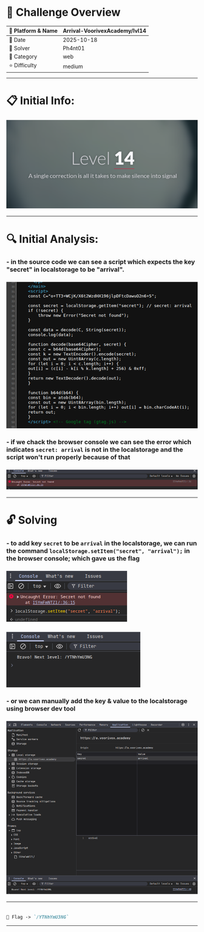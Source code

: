 #  📌 Challenge Overview

| 🧩 Platform & Name | Arrival-VoorivexAcademy/lvl14 |
| ------------------- | ------------------------------- |
| 📅 Date             | 2025-10-18 |
| 👾 Solver           | Ph4nt01 |
| 🔰 Category         | web |
| ⭐ Difficulty        | medium |

---

# 📋 Initial Info:

### ![](./imgs/lvl14.png)

---

# 🔍 Initial Analysis:

### - in the source code we can see a script which expects the key "secret" in localstorage to be "arrival".
### ![](./imgs/lvl14-1.png)
### - if we chack the browser console we can see the error which indicates `secret: arrival` is not in the localstorage and the script won't run properly because of that
### ![](./imgs/lvl14-2.png)

---

# 🔓 Solving

### - to add key `secret` to be `arrival` in the localstorage, we can run the command `localStorage.setItem("secret", "arrival");` in the browser console; which gave us the flag
### ![](./imgs/lvl14-3.png)
### ![](./imgs/lvl14-4.png)
### - or we can manually add the key & value to the localstorage using browser dev tool
### ![](./imgs/lvl14-5.png)

---

```markdown

🚩 Flag -> `/YTNhYmU3NG`

```

---
